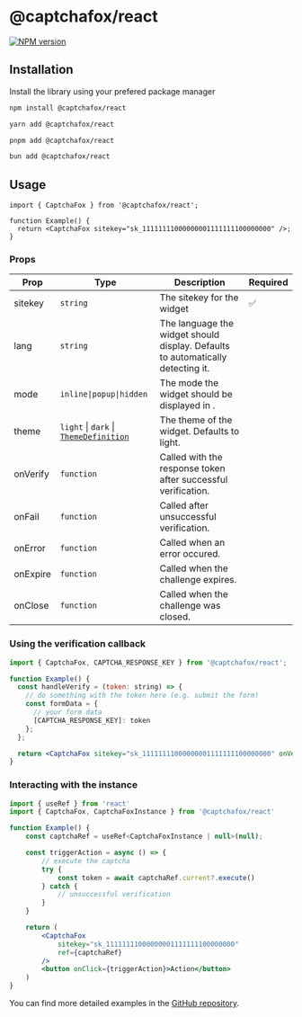 # @captchafox/react

[![NPM version](https://img.shields.io/npm/v/@captchafox/react.svg)](https://www.npmjs.com/package/@captchafox/react)

## Installation

Install the library using your prefered package manager

```sh
npm install @captchafox/react
```

```sh
yarn add @captchafox/react
```

```sh
pnpm add @captchafox/react
```

```sh
bun add @captchafox/react
```

## Usage

```tsx
import { CaptchaFox } from '@captchafox/react';

function Example() {
  return <CaptchaFox sitekey="sk_11111111000000001111111100000000" />;
}
```

### Props

| **Prop** | **Type**                                                                                    | **Description**                                                                 | **Required** |
| -------- | ------------------------------------------------------------------------------------------- | ------------------------------------------------------------------------------- | ------------ |
| sitekey  | `string`                                                                                    | The sitekey for the widget                                                      | ✅            |
| lang     | `string`                                                                                    | The language the widget should display. Defaults to automatically detecting it. |              |
| mode     | `inline\|popup\|hidden`                                                                     | The mode the widget should be displayed in .                                    |              |
| theme    | `light` \| `dark` \|  [`ThemeDefinition`](https://docs.captchafox.com/theming#custom-theme) | The theme of the widget. Defaults to light.                                     |
| onVerify | `function`                                                                                  | Called with the response token after successful verification.                   |              |
| onFail   | `function`                                                                                  | Called after unsuccessful verification.                                         |              |
| onError  | `function`                                                                                  | Called when an error occured.                                                   |              |
| onExpire | `function`                                                                                  | Called when the challenge expires.                                              |              |
| onClose  | `function`                                                                                  | Called when the challenge was closed.                                           |              |

### Using the verification callback

```jsx
import { CaptchaFox, CAPTCHA_RESPONSE_KEY } from '@captchafox/react';

function Example() {
  const handleVerify = (token: string) => {
    // do something with the token here (e.g. submit the form)
    const formData = {
      // your form data
      [CAPTCHA_RESPONSE_KEY]: token
    };
  };

  return <CaptchaFox sitekey="sk_11111111000000001111111100000000" onVerify={handleVerify} />;
}
```

### Interacting with the instance

```jsx
import { useRef } from 'react'
import { CaptchaFox, CaptchaFoxInstance } from '@captchafox/react'

function Example() {
    const captchaRef = useRef<CaptchaFoxInstance | null>(null);

    const triggerAction = async () => {
        // execute the captcha
        try {
            const token = await captchaRef.current?.execute()
        } catch {
            // unsuccessful verification
        }
    }

    return (
        <CaptchaFox
            sitekey="sk_11111111000000001111111100000000"
            ref={captchaRef}
        />
        <button onClick={triggerAction}>Action</button>
    )
}
```

You can find more detailed examples in the [GitHub repository](https://github.com/CaptchaFox/javascript-integrations/tree/main/examples/react).
